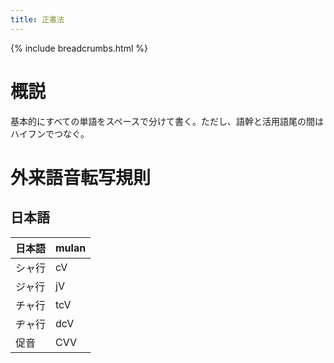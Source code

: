 ```yaml
---
title: 正書法
---
```

{% include breadcrumbs.html %}

# 概説  
基本的にすべての単語をスペースで分けて書く。ただし、語幹と活用語尾の間はハイフンでつなぐ。  

# 外来語音転写規則  
## 日本語  

|日本語|mulan|
|----|----|  
|シャ行|cV|  
|ジャ行|jV|  
|チャ行|tcV|  
|ヂャ行|dcV|  
|促音|CVV|
